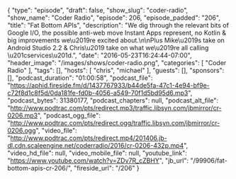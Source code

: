 {
  "type": "episode",
  "draft": false,
  "show_slug": "coder-radio",
  "show_name": "Coder Radio",
  "episode": 206,
  "episode_padded": "206",
  "title": "Fat Bottom APIs",
  "description": "We dig through the relevant bits of Google I/O, the possible anti-web move Instant Apps represent, no Kotlin & big improvements we\u2019re excited about.\n\nPlus Mike\u2019s take on Android Studio 2.2 & Chris\u2019 take on what we\u2019re all calling \u201cservices\u201d.",
  "date": "2016-05-23T16:24:44-07:00",
  "header_image": "/images/shows/coder-radio.png",
  "categories": [
    "Coder Radio"
  ],
  "tags": [],
  "hosts": [
    "chris",
    "michael"
  ],
  "guests": [],
  "sponsors": [],
  "podcast_duration": "01:00:58",
  "podcast_file": "https://aphid.fireside.fm/d/1437767933/b44de5fa-47c1-4e94-bf9e-c72f8d1c8f5d/0da181fe-fd0b-4056-a549-70f1d5bd95d6.mp3",
  "podcast_bytes": 31380177,
  "podcast_chapters": null,
  "podcast_alt_file": "http://www.podtrac.com/pts/redirect.mp3/traffic.libsyn.com/jbmirror/cr-0206.mp3",
  "podcast_ogg_file": "http://www.podtrac.com/pts/redirect.ogg/traffic.libsyn.com/jbmirror/cr-0206.ogg",
  "video_file": "http://www.podtrac.com/pts/redirect.mp4/201406.jb-dl.cdn.scaleengine.net/coderradio/2016/cr-0206-432p.mp4",
  "video_hd_file": null,
  "video_mobile_file": null,
  "youtube_link": "https://www.youtube.com/watch?v=ZDv7R_cZBHY",
  "jb_url": "/99906/fat-bottom-apis-cr-206/",
  "fireside_url": "/206"
}

